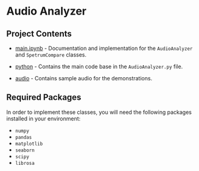 # Audio Analyzer
## Project Contents

* [main.ipynb](https://github.com/QED0711/audio_analyzer/blob/master/main.ipynb) - Documentation and implementation for the `AudioAnalyzer` and `SpetrumCompare` classes.

* [python](https://github.com/QED0711/audio_analyzer/tree/master/python) - Contains the main code base in the `AudioAnalyzer.py` file.

* [audio](https://github.com/QED0711/audio_analyzer/tree/master/audio) - Contains sample audio for the demonstrations. 

## Required Packages

In order to implement these classes, you will need the following packages installed in your environment:

* `numpy` 
* `pandas`
* `matplotlib`
* `seaborn`
* `scipy`
* `librosa`

